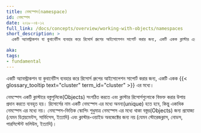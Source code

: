 ```yaml
---
title: নেমস্পেস(namespace)
id: নেমস্পেস
date: ২০১৮-০৪-১২
full_link: /docs/concepts/overview/working-with-objects/namespaces
short_description: >
  একটি অ্যাবস্ট্রাকশন যা কুবার্নেটিস ব্যবহার করে রিসোর্স গ্রুপের আইসোলেশন সাপোর্ট করার জন্য, একটি একক ক্লাস্টার এর মধ্যে।

aka: 
tags:
- fundamental
---
```

একটি অ্যাবস্ট্রাকশন যা কুবার্নেটিস ব্যবহার করে  রিসোর্স গ্রুপের আইসোলেশন সাপোর্ট করার জন্য, একটি একক {{< glossary_tooltip text="cluster" term_id="cluster" >}} এর মধ্যে।
<!--more--> 
নেমস্পেস একটি ক্লাস্টারে বস্তুগুলিকে(Objects) সংগঠিত করতে এবং ক্লাস্টার রিসোর্সগুলোকে বিভক্ত করার উপায় প্রদান করতে ব্যবহৃত হয়। রিসোর্সের নাম একটি নেমস্পেস এর  মধ্যে অনন্য(unique) হতে হবে, কিন্তু একাধিক নেমস্পেস এর মধ্যে নয়। নেমস্পেস-ভিত্তিক স্কোপিং শুধুমাত্র নেমস্পেস এর মধ্যে থাকা বস্তুর(Objects) জন্য প্রযোজ্য (যেমন ডিপ্লয়মেন্টস, সার্ভিসেস, ইত্যাদি) এবং ক্লাস্টার-ওয়াইড অবজেক্টের জন্য নয় (যেমন স্টোরেজক্লাস, নোডস, পারসিস্টেন্ট ভলিউম, ইত্যাদি)।
